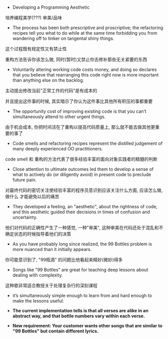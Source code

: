 + Developing a Programming Aesthetic

培养编程美学(???) 审美/品味

+ The process has been both prescriptive and proscriptive; the refactoring recipes tell you what to do while at the same time forbidding you from wandering off to tinker on tangental shiny things.

这个过程既有规定性又有禁止性

重构方法告诉你该怎么做, 同时(暂时)又禁止你去修补那些无关紧要的东西

+ Voluntarily altering working code costs money, and doing so declares that you believe that rearranging this code right now is more important than anything else on the backlog.

主动提出修改当前"正常工作的代码"是有成本的

并且提出这件事的时候, 其实暗示了你认为这件事比其他所有积压的事都重要

+ The opportunity cost of improving existing code is that you can’t simultaneously attend to other urgent things.

由于机会成本, 你把时间活在了重构以提高代码质量上, 那么就不能去做其他更重要的事了

+ Code smells and refactoring recipes represent the distilled judgement of many deeply experienced OO practitioners.

code smell 和 重构的方法代表了很多经验丰富的面向对象实践者的精髓的判断

+ Close attention to ultimate outcomes led them to develop a sense of what to actively do (or diligently avoid) in present code to preclude future pain.

对最终代码的密切关注使经验丰富的程序员意识到应该关注什么方面, 应该怎么做, 做什么 才能避免以后的痛苦

+ They developed a feeling, an "aesthetic", about the rightness of code, and this aesthetic guided their decisions in times of confusion and uncertainty.

他们对代码的正确性产生了一种感觉, 一种"审美", 这种审美在代码还处于混乱和不确定状态的时候指导着他们的决策

+ As you have probably long since realized, the 99 Bottles problem is more nuanced than it initially appears.

你可能意识到了, "99瓶酒" 的问题比他看起来精妙(微妙)得多

+ Songs like "99 Bottles" are great for teaching deep lessons about dealing with complexity.

这种歌非常适合教授关于处理复杂行的深刻课程

+ it’s simultaneously simple enough to learn from and hard enough to make the lessons useful.

+ **The current implementation tells is that all verses are alike in an abstract way, and that bottle numbers vary within each verse.**

+ **New requirement: Your customer wants other songs that are similar to "99 Bottles" but contain different lyrics.**


